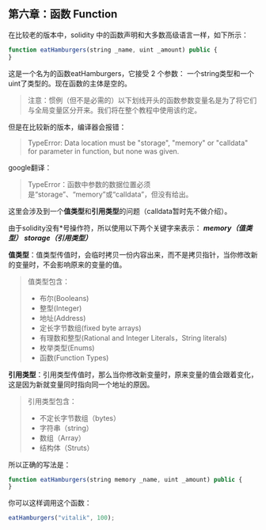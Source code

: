 ## 第六章：函数 Function

在比较老的版本中，solidity 中的函数声明和大多数高级语言一样，如下所示：
```javascript
function eatHamburgers(string _name, uint _amount) public {
}
```
这是一个名为的函数eatHamburgers，它接受 2 个参数： 一个string类型和一个uint了类型的。现在函数的主体是空的。
> 注意：惯例（但不是必需的）以下划线开头的函数参数变量名是为了将它们与全局变量区分开来。我们将在整个教程中使用该约定。

但是在比较新的版本，编译器会报错：

> TypeError: Data location must be "storage", "memory" or "calldata" for parameter in function, but none was given.

google翻译：

> TypeError：函数中参数的数据位置必须是“storage”、“memory”或“calldata”，但没有给出。

这里会涉及到一个**值类型**和**引用类型**的问题（calldata暂时先不做介绍）。

由于solidity没有*号操作符，所以使用以下两个关键字来表示：
***memory（值类型）***
***storage（引用类型）***

**值类型**：值类型传值时，会临时拷贝一份内容出来，而不是拷贝指针，当你修改新的变量时，不会影响原来的变量的值。
> 值类型包含：
>  - 布尔(Booleans)
>  - 整型(Integer)
>  - 地址(Address)
>  - 定长字节数组(fixed byte arrays)
>  - 有理数和整型(Rational and Integer Literals，String literals)
>  - 枚举类型(Enums)
>  - 函数(Function Types)

**引用类型**：引用类型传值时，那么当你修改新变量时，原来变量的值会跟着变化，这是因为新就变量同时指向同一个地址的原因。

> 引用类型包含：
>  - 不定长字节数组（bytes）
>  - 字符串（string）
>  - 数组（Array）
>  - 结构体（Struts）

所以正确的写法是：
```javascript
function eatHamburgers(string memory _name, uint _amount) public {
}
```


你可以这样调用这个函数：
```javascript
eatHamburgers("vitalik", 100);
```